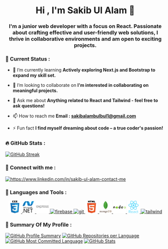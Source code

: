 <h1 align="center">Hi , I'm Sakib Ul Alam 👋</h1>
<h3 align="center"> I'm a junior web developer with a focus on React. Passionate about crafting effective and user-friendly web solutions, I thrive in collaborative environments and am open to exciting projects.</h3>

### 🎯 Current Status :

- 🌱 I’m currently learning **Actively exploring Next.js and Bootstrap to expand my skill set.**

- 👯 I’m looking to collaborate on **I'm interested in collaborating on meaningful projects.**

- 💬 Ask me about **Anything related to React and Tailwind - feel free to ask questions!**

- 📫 How to reach me **Email : sakibalambulbul1@gmail.com**

- ⚡ Fun fact **I find myself dreaming about code – a true coder's passion!**

### 🔥 GitHub Stats :
[![GitHub Streak](https://github-readme-streak-stats.herokuapp.com?user=sakibalam12345&theme=whatsapp-dark&border_radius=0&card_width=500)](https://git.io/streak-stats)

<h3 align="left">🚀 Connect with me :</h3>
<p align="left">
<a href="https://linkedin.com/in/https://www.linkedin.com/in/sakib-ul-alam-contact-me" target="blank"><img align="center" src="https://raw.githubusercontent.com/rahuldkjain/github-profile-readme-generator/master/src/images/icons/Social/linked-in-alt.svg" alt="https://www.linkedin.com/in/sakib-ul-alam-contact-me" height="30" width="40" /></a>
</p>


<h3 align="left">🎀 Languages and Tools :</h3>
<p align="center"> <a href="https://www.w3schools.com/css/" target="_blank" rel="noreferrer"> <img src="https://raw.githubusercontent.com/devicons/devicon/master/icons/css3/css3-original-wordmark.svg" alt="css3" width="40" height="40"/> </a> <a href="https://dotnet.microsoft.com/" target="_blank" rel="noreferrer"> <img src="https://raw.githubusercontent.com/devicons/devicon/master/icons/dot-net/dot-net-original-wordmark.svg" alt="dotnet" width="40" height="40"/> </a> <a href="https://expressjs.com" target="_blank" rel="noreferrer"> <img src="https://raw.githubusercontent.com/devicons/devicon/master/icons/express/express-original-wordmark.svg" alt="express" width="40" height="40"/> </a> <a href="https://firebase.google.com/" target="_blank" rel="noreferrer"> <img src="https://www.vectorlogo.zone/logos/firebase/firebase-icon.svg" alt="firebase" width="40" height="40"/> </a> <a href="https://git-scm.com/" target="_blank" rel="noreferrer"> <img src="https://www.vectorlogo.zone/logos/git-scm/git-scm-icon.svg" alt="git" width="40" height="40"/> </a> <a href="https://www.w3.org/html/" target="_blank" rel="noreferrer"> <img src="https://raw.githubusercontent.com/devicons/devicon/master/icons/html5/html5-original-wordmark.svg" alt="html5" width="40" height="40"/> </a> <a href="https://www.mongodb.com/" target="_blank" rel="noreferrer"> <img src="https://raw.githubusercontent.com/devicons/devicon/master/icons/mongodb/mongodb-original-wordmark.svg" alt="mongodb" width="40" height="40"/> </a> <a href="https://nodejs.org" target="_blank" rel="noreferrer"> <img src="https://raw.githubusercontent.com/devicons/devicon/master/icons/nodejs/nodejs-original-wordmark.svg" alt="nodejs" width="40" height="40"/> </a> <a href="https://reactjs.org/" target="_blank" rel="noreferrer"> <img src="https://raw.githubusercontent.com/devicons/devicon/master/icons/react/react-original-wordmark.svg" alt="react" width="40" height="40"/> </a> <a href="https://tailwindcss.com/" target="_blank" rel="noreferrer"> <img src="https://www.vectorlogo.zone/logos/tailwindcss/tailwindcss-icon.svg" alt="tailwind" width="40" height="40"/> </a>


### 📆 Summary Of My Profile : 
[![GitHub Profile Summary](http://github-profile-summary-cards.vercel.app/api/cards/profile-details?username=sakibalam12345&theme=dark)](http://github-profile-summary-cards.vercel.app/api/cards/profile-details?username=sakibalam12345&theme=dark) [![GitHub Repositories per Language](http://github-profile-summary-cards.vercel.app/api/cards/repos-per-language?username=sakibalam12345&theme=dark)](http://github-profile-summary-cards.vercel.app/api/cards/repos-per-language?username=sakibalam12345&theme=dark)
[![GitHub Most Committed Language](http://github-profile-summary-cards.vercel.app/api/cards/most-commit-language?username=sakibalam12345&theme=dark)](http://github-profile-summary-cards.vercel.app/api/cards/most-commit-language?username=sakibalam12345&theme=dark) [![GitHub Stats](http://github-profile-summary-cards.vercel.app/api/cards/stats?username=sakibalam12345&theme=dark)](http://github-profile-summary-cards.vercel.app/api/cards/stats?username=sakibalam12345&theme=dark)











